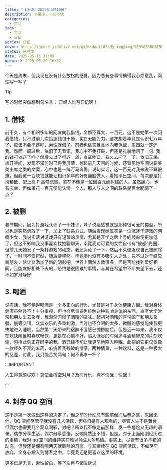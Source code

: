 ```yaml
---
title: "【闲谈】2025年5月16日"
description: 事虽小，不吐不快
categories:
  - 生活
tags:
  - 生活
  - 日记
series: 日记
cover: https://gcore.jsdelivr.net/gh/Keduoli03/My_img@img/%E9%83%BD%E5%B8%82%E9%9B%A8%E5%A4%9C.webp
status: 已完成
date: 2025-05-16 21:09
updated: 2025-05-20 16:52
---
```


今天是周末，但我现在没有什么放松的感觉，因为总有些事情搞得我心烦意乱，索性写一写了

> [!TIP]
> 写的时候突然想到句名言：
正经人谁写日记啊！

## 1. 借钱

前不久，有个相识多年的网友向我借钱，金额不算大，一百元。这不是她第一次问我借钱，只不过前几次恰逢钱包干瘪，实在无能为力，这次想着毕竟是认识七八年了，应该不会不还吧，索性就借了。前者也信誓旦旦地向我保证，周四就一定还我。然而一周过后，依旧了无音讯，我心中不免打鼓，但还是礼貌地问了一句: 我的钱可以还了吗？然后又过了将近一周，直至昨日，我又去问了一下，依旧无果，点开空间，发现不知何时已将我屏蔽，想起前几天问的时候，还瞥见她空间说要美美出席之类的文案，心中也是一阵万马奔腾。说句实话，这一百元对我来说不算很重，但我这一百块钱就能让相识多年的好友翻脸做人，看她平日空间，每次都是打扮精致、配上高 P 高修滤镜，实在不像是一位因百元而纠结的人。虽然痛心，也有庆幸，但如果花一百元便能认清一个人，那人与人之间的联系是否太脆弱了一点？

## 2. 被删

春节期间，因为打游戏认识了一个妹子，妹子说话感觉就是那种很可爱的类型，所以也是突然勇敢了一下，加上了联系方式，随后发现她属实是一位沉迷于游戏的网瘾少女，我说实话对游戏只有短暂的热情，尤其是开学之后上号的频率便更加低了，但这不影响我没事喜欢找她聊聊天，毕竟我对可爱的女性自带有“被惑”光圈，但前几天她发了一条打游戏的动态，我还评论了一下，然后不久便发现自己被删除了，一时间不仅愕然，随后便释然。毕竟咱也没有多吸引人之处，只不过对于结交新朋友，估计又添加了新的阴影吧。世界上固然人数很多，但是否能找到爱好相同，且能友好相处下去的，恐怕是很困难的事情，与其在希望中不断失望下去，还不如岁月静好

## 3. 喝酒

说实话，我不觉得喝酒是一个多正向的行为，尤其是对于身体健康方面。我对身体健康虽然谈不上十分重视，但也会尽量避免接触这种影响身体的东西，直至大学常常和朋友出去聚餐，我渐渐习惯了酒精的滋味。起初对酒精的喜悦源于和朋友聚餐，觥筹交错、众宾欢乐的多重刺激，当时也不会喝的太多，微醺的感觉能使我更快地进入睡眠，当然第二天带来的宿醉不适感已抛掷脑后。但是近一年来，我不仅在欢快聚餐时喜欢畅饮，更是在心情不好，陷入低谷的时候追寻酒精带来的片刻欢愉，包括此刻正在码字的我。酒已经不能让我更早地陷入睡眠，此刻的它更仅仅像一款经久不衰的麻药，麻痹着我残破的情感。两种情景，一种饮料，这是一种极大的反差，对此，我只能苦笑两句：何不再来一杯？

:::IMPORTANT

人生得意须尽欢！莫使金樽空对月？及时行乐，岂不快哉！快哉！

:::

## 4. 封存 QQ 空间

这不是第一次做出这样的决定了，但之前的行动总有些前倨而后恭之感，原因无他，QQ 空间尽管早就没有几人活跃，但终归是有人观看的，尽管人生不是舞台，但偶尔也需要几个观众喝彩，对吧？所以我不像之前那样，发一些尴尬又无趣的语录，偶尔分享生活，偶尔分享感悟，反响竟然还不错，但是，对于上面刚刚经历过的事情，我对 qq 空间的维持实在难以倾注太多热情。事实上，尽管有很多不错的动态，但我还是保有隔两天就删除的习惯。与其继续在 QQ 空间活跃，不如尽早放弃，全身心投入到博客之中，毕竟我还是更喜欢这里的环境。

更多已是无言，索性留白，等下次再与诸位诉说
